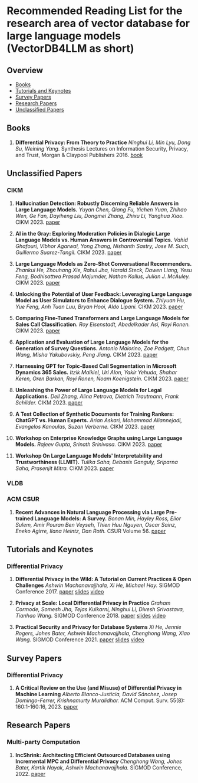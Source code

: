 # Recommended Reading List for the research area of vector database for large language models (VectorDB4LLM as short)


## Overview
* [Books](#Books)
* [Tutorials and Keynotes](#Tutorials-and-Keynotes)
* [Survey Papers](#Survey-Papers)
* [Research Papers](#Research-Papers)
* [Unclassified Papers](#Unclassified-Papers)
  
## Books

1. **Differential Privacy: From Theory to Practice**
*Ninghui Li, Min Lyu, Dong Su, Weining Yang.* Synthesis Lectures on Information Security, Privacy, and Trust, Morgan & Claypool Publishers 2016. [book](https://doi.org/10.2200/S00735ED1V01Y201609SPT018)

## Unclassified Papers

### CIKM

1. **Hallucination Detection: Robustly Discerning Reliable Answers in Large Language Models.**
*Yuyan Chen, Qiang Fu, Yichen Yuan, Zhihao Wen, Ge Fan, Dayiheng Liu, Dongmei Zhang, Zhixu Li, Yanghua Xiao.* CIKM 2023. [paper](https://dl.acm.org/doi/10.1145/3583780.3614905)

2. **AI in the Gray: Exploring Moderation Policies in Dialogic Large Language Models vs. Human Answers in Controversial Topics.**
*Vahid Ghafouri, Vibhor Agarwal, Yong Zhang, Nishanth Sastry, Jose M. Such, Guillermo Suarez-Tangil.* CIKM 2023. [paper](https://doi.org/10.1145/3583780.3614777)

3. **Large Language Models as Zero-Shot Conversational Recommenders.**
*Zhankui He, Zhouhang Xie, Rahul Jha, Harald Steck, Dawen Liang, Yesu Feng, Bodhisattwa Prasad Majumder, Nathan Kallus, Julian J. McAuley.* CIKM 2023. [paper](https://doi.org/10.1145/3583780.3614949)

4. **Unlocking the Potential of User Feedback: Leveraging Large Language Model as User Simulators to Enhance Dialogue System.**
*Zhiyuan Hu, Yue Feng, Anh Tuan Luu, Bryan Hooi, Aldo Lipani.* CIKM 2023. [paper](https://doi.org/10.1145/3583780.3615220)

5. **Comparing Fine-Tuned Transformers and Large Language Models for Sales Call Classification.**
*Roy Eisenstadt, Abedelkader Asi, Royi Ronen.* CIKM 2023. [paper](https://doi.org/10.1145/3583780.3615509)

6. **Application and Evaluation of Large Language Models for the Generation of Survey Questions.**
*Antonio Maiorino, Zoe Padgett, Chun Wang, Misha Yakubovskiy, Peng Jiang.* CIKM 2023. [paper](https://doi.org/10.1145/3583780.3615506)

7. **Harnessing GPT for Topic-Based Call Segmentation in Microsoft Dynamics 365 Sales.**
*Itzik Malkiel, Uri Alon, Yakir Yehuda, Shahar Keren, Oren Barkan, Royi Ronen, Noam Koenigstein.* CIKM 2023. [paper](https://doi.org/10.1145/3583780.3615508)

8. **Unleashing the Power of Large Language Models for Legal Applications.**
*Dell Zhang, Alina Petrova, Dietrich Trautmann, Frank Schilder.* CIKM 2023. [paper](https://doi.org/10.1145/3583780.3615993)

9. **A Test Collection of Synthetic Documents for Training Rankers: ChatGPT vs. Human Experts.**
*Arian Askari, Mohammad Aliannejadi, Evangelos Kanoulas, Suzan Verberne.* CIKM 2023. [paper](https://doi.org/10.1145/3583780.3615111)

10. **Workshop on Enterprise Knowledge Graphs using Large Language Models.**
*Rajeev Gupta, Srinath Srinivasa.* CIKM 2023. [paper](https://doi.org/10.1145/3583780.3615301)

11. **Workshop On Large Language Models' Interpretability and Trustworthiness (LLMIT).**
*Tulika Saha, Debasis Ganguly, Sriparna Saha, Prasenjit Mitra.* CIKM 2023. [paper](https://doi.org/10.1145/3583780.3615311)

### VLDB



### ACM CSUR

1. **Recent Advances in Natural Language Processing via Large Pre-trained Language Models: A Survey.**
*Bonan Min, Hayley Ross, Elior Sulem, Amir Pouran Ben Veyseh, Thien Huu Nguyen, Oscar Sainz, Eneko Agirre, Ilana Heintz, Dan Roth.* CSUR Volume 56. [paper](https://doi.org/10.1145/3605943)

## Tutorials and Keynotes

### Differential Privacy

1. **Differential Privacy in the Wild: A Tutorial on Current Practices & Open Challenges**
*Ashwin Machanavajjhala, Xi He, Michael Hay.* SIGMOD Conference 2017. [paper](https://doi.org/10.1145/3035918.3054779) [slides](http://sigmod2017.org/sigmod-program/#tutorial) [video](http://sigmod2017.org/sigmod-program/#tutorial)

1. **Privacy at Scale: Local Differential Privacy in Practice**
*Graham Cormode, Somesh Jha, Tejas Kulkarni, Ninghui Li, Divesh Srivastava, Tianhao Wang.* SIGMOD Conference 2018. [paper](https://doi.org/10.1145/3183713.3197390) [slides](https://sites.google.com/view/kdd2018-tutorial/home) [video](https://www.bilibili.com/video/BV19b41177Wc/)
 	
1. **Practical Security and Privacy for Database Systems**
*Xi He, Jennie Rogers, Johes Bater, Ashwin Machanavajjhala, Chenghong Wang, Xiao Wang.* SIGMOD Conference 2021. [paper](https://doi.org/10.1145/3448016.3457544) [slides](https://sp-for-dbms.github.io/) [video](https://www.youtube.com/playlist?list=PL_j4gVzfdkXhSaggePxmwmrJFeB2-0ltd)

## Survey Papers

### Differential Privacy

1. **A Critical Review on the Use (and Misuse) of Differential Privacy in Machine Learning**
*Alberto Blanco-Justicia, David Sánchez, Josep Domingo-Ferrer, Krishnamurty Muralidhar.* ACM Comput. Surv. 55(8): 160:1-160:16, 2023. [paper](https://doi.org/10.1145/3547139)


## Research Papers

### Multi-party Computation

1. **IncShrink: Architecting Efficient Outsourced Databases using Incremental MPC and Differential Privacy**
*Chenghong Wang, Johes Bater, Kartik Nayak, Ashwin Machanavajjhala.* SIGMOD Conference, 2022. [paper](https://doi.org/10.1145/3514221.3526151)
